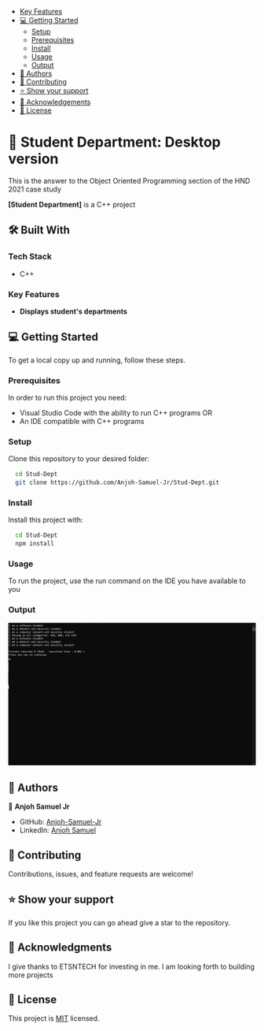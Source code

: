 - [Key Features](#key-features)
- [💻 Getting Started](#getting-started)
  - [Setup](#setup)
  - [Prerequisites](#prerequisites)
  - [Install](#install)
  - [Usage](#usage)
  - [Output](#output)
- [👥 Authors](#authors)
- [🤝 Contributing](#contributing)
- [⭐️ Show your support](#support)
- [🙏 Acknowledgements](#acknowledgements)
- [📝 License](#license)

# 📖 Student Department: Desktop version<a name="about-project"></a>

This is the answer to the Object Oriented Programming section of the HND 2021 case study

**[Student Department]** is a C++ project

## 🛠 Built With <a name="built-with"></a>

### Tech Stack <a name="tech-stack"></a>

- C++

### Key Features <a name="key-features"></a>
- **Displays student's departments**

## 💻 Getting Started <a name="getting-started"></a>

To get a local copy up and running, follow these steps.

### Prerequisites

In order to run this project you need:

- Visual Studio Code with the ability to run C++ programs OR
- An IDE compatible with C++ programs

### Setup

Clone this repository to your desired folder:

```sh
  cd Stud-Dept
  git clone https://github.com/Anjoh-Samuel-Jr/Stud-Dept.git
```

### Install

Install this project with:

```sh
  cd Stud-Dept
  npm install
```

### Usage

To run the project, use the run command on the IDE you have available to you

### Output

![alt text](image.png)

## 👥 Authors <a name="authors"></a>

👤 **Anjoh Samuel Jr**

- GitHub: [Anjoh-Samuel-Jr](https://github.com/Anjoh-Samuel-Jr)
- LinkedIn: [Anjoh Samuel](https://www.linkedin.com/in/anjoh-samuel-341946302/)

## 🤝 Contributing <a name="contributing"></a>

Contributions, issues, and feature requests are welcome!

## ⭐️ Show your support <a name="support"></a>

If you like this project you can go ahead give a star to the repository.


## 🙏 Acknowledgments <a name="acknowledgements"></a>

I give thanks to ETSNTECH for investing in me. I am looking forth to building more projects

## 📝 License <a name="license"></a>

This project is [MIT](./MIT.md) licensed.
